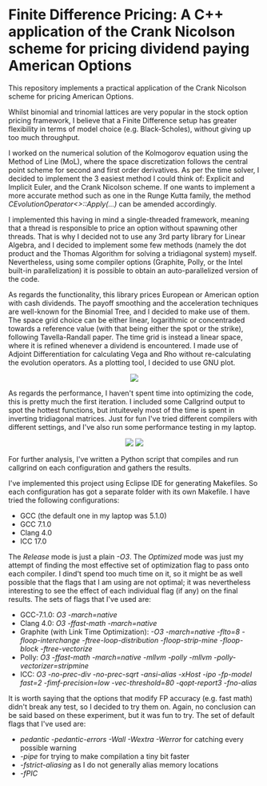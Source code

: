 # Finite Difference Pricing: A C++ application of the Crank Nicolson scheme for pricing dividend paying American Options
This repository implements a practical application of the Crank Nicolson scheme for pricing American Options.

Whilst binomial and trinomial lattices are very popular in the stock option pricing framework, I believe that a Finite Difference setup has greater flexibility in terms of model choice (e.g. Black-Scholes), without giving up too much throughput.

I worked on the numerical solution of the Kolmogorov equation using the Method of Line (MoL), where the space discretization follows the central point scheme for second and first order derivatives. As per the time solver, I decided to implement the 3 easiest method I could think of: Explicit and Implicit Euler, and the Crank Nicolson scheme. If one wants to implement a more accurate method such as one in the Runge Kutta family, the method *CEvolutionOperator<>::Apply(...)* can be amended accordingly.

I implemented this having in mind a single-threaded framework, meaning that a thread is responsible to price an option without spawning other threads. That is why I decided not to use any 3rd party library for Linear Algebra, and I decided to implement some few methods (namely the dot product and the Thomas Algorithm for solving a tridiagonal system) myself. Nevertheless, using some compiler options (Graphite, Polly, or the Intel built-in parallelization) it is possible to obtain an auto-parallelized version of the code.

As regards the functionality, this library prices European or American option with cash dividends. The payoff smoothing and the acceleration techniques are well-known for the Binomial Tree, and I decided to make use of them. The space grid choice can be either linear, logarithmic or concentraded towards a reference value (with that being either the spot or the strike), following Tavella-Randall paper. The time grid is instead a linear space, where it is refined whenever a dividend is encountered. I made use of Adjoint Differentiation for calculating Vega and Rho without re-calculating the evolution operators. As a plotting tool, I decided to use GNU plot.

<p align="center">
  <img src="https://raw.githubusercontent.com/pmontalb/FiniteDifferencePricing/master/Results/Results.png">
</p>

As regards the performance, I haven't spent time into optimizing the code, this is pretty much the first iteration. I included some Callgrind output to spot the hottest functions, but intuitevely most of the time is spent in inverting tridiagonal matrices. Just for fun I've tried different compilers with different settings, and I've also run some performance testing in my laptop. 

<p align="center">
  <img src="https://raw.githubusercontent.com/pmontalb/FiniteDifferencePricing/master/Results/NoDividendsSingleThreaded.png">
  <img src="https://raw.githubusercontent.com/pmontalb/FiniteDifferencePricing/master/Results/8DividendsSingleThreaded.png">
</p>

For further analysis, I've written a Python script that compiles and run callgrind on each configuration and gathers the results.

I've implemented this project using Eclipse IDE for generating Makefiles. So each configuration has got a separate folder with its own Makefile. I have tried the following configurations:

- GCC (the default one in my laptop was 5.1.0)
- GCC 7.1.0
- Clang 4.0
- ICC 17.0

The *Release* mode is just a plain *-O3*. The *Optimized* mode was just my attempt of finding the most effective set of optimization flag to pass onto each compiler. I dind't spend too much time on it, so it might be as well possible that the flags that I am using are not optimal; it was nevertheless interesting to see the effect of each individual flag (if any) on the final results. The sets of flags that I've used are:

- GCC-7.1.0: *O3 -march=native*
- Clang 4.0: *O3 -ffast-math -march=native*
- Graphite (with Link Time Optimization): *-O3 -march=native -flto=8 -floop-interchange -ftree-loop-distribution -floop-strip-mine -floop-block -ftree-vectorize*
- Polly: *O3 -ffast-math -march=native -mllvm -polly -mllvm -polly-vectorizer=stripmine*
- ICC: *O3 -no-prec-div -no-prec-sqrt -ansi-alias -xHost -ipo -fp-model fast=2 -fimf-precision=low -vec-threshold=80 -qopt-report3 -fno-alias*

It is worth saying that the options that modify FP accuracy (e.g. fast math) didn't break any test, so I decided to try them on. Again, no conclusion can be said based on these experiment, but it was fun to try. The set of default flags that I've used are:

- *pedantic -pedantic-errors -Wall -Wextra -Werror* for catching every possible warning
- *-pipe* for trying to make compilation a tiny bit faster
- *-fstrict-aliasing* as I do not generally alias memory locations
- *-fPIC*
